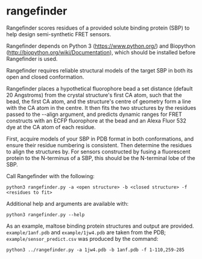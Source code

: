 # rangefinder
Rangefinder scores residues of a provided solute binding protein (SBP) to help 
design semi-synthetic FRET sensors. 

Rangefinder depends on Python 3 (https://www.python.org/) and Biopython 
(http://biopython.org/wiki/Documentation), which should be installed before 
Rangefinder is used.

Rangefinder requires reliable structural models of the target SBP in both its 
open and closed conformation.

Rangefinder places a hypothetical fluorophore bead a set distance (default 
20 Angstroms) from the crystal structure's first CA atom, such that the bead,
the first CA atom, and the structure's centre of geometry form a line with the
CA atom in the centre. It then fits the two structures by the residues passed 
to the --align argument, and predicts dynamic ranges for FRET constructs with 
an ECFP fluorophore at the bead and an Alexa Fluor 532 dye at the CA atom of 
each residue.

First, acquire models of your SBP in PDB format in both conformations, and 
ensure their residue numbering is consistent. Then determine the residues to 
align the structures by. For sensors constructed by fusing a fluorescent 
protein to the N-terminus of a SBP, this should be the N-terminal lobe of the 
SBP.

Call Rangefinder with the following:

```python3 rangefinder.py -a <open structure> -b <closed structure> -f <residues to fit>```

Additional help and arguments are available with:

```python3 rangefinder.py --help```

As an example, maltose binding protein structures and output are provided. 
`example/1anf.pdb` and `example/1jw4.pdb` are taken from the PDB; 
`example/sensor_predict.csv` was produced by the command:

```python3 ../rangefinder.py -a 1jw4.pdb -b 1anf.pdb -f 1-110,259-285```

